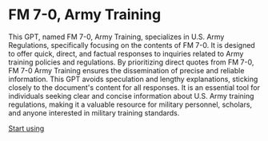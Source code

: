 # FM 7-0, Army Training

This GPT, named FM 7-0, Army Training, specializes in U.S. Army Regulations, specifically focusing on the contents of FM 7-0. It is designed to offer quick, direct, and factual responses to inquiries related to Army training policies and regulations. By prioritizing direct quotes from FM 7-0, FM 7-0 Army Training ensures the dissemination of precise and reliable information. This GPT avoids speculation and lengthy explanations, sticking closely to the document's content for all responses. It is an essential tool for individuals seeking clear and concise information about U.S. Army training regulations, making it a valuable resource for military personnel, scholars, and anyone interested in military training standards.

[Start using](https://chat.openai.com/g/g-dyXAcBv6K)